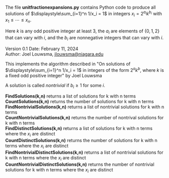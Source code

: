 The file **unitfractionexpansions.py** contains Python code to produce all solutions of $\displaystyle\sum_{i=1}^n 1/x_i = 1$ in integers $x_i = 2^{a_i} k^{b_i}$ with $x_1 \leq \cdots \leq x_n$.  

Here $k$ is any odd positive integer at least $3$, the $a_i$ are elements of $\lbrace 0,1,2 \rbrace$ that can vary with $i$, and the $b_i$ are nonnegative integers that can vary with $i$.  

Version 0.1
Date: February 11, 2024  
Author: Joel Louwsma, jlouwsma@niagara.edu  

This implements the algorithm described in "On solutions of $\displaystyle\sum_{i=1}^n 1/x_i = 1$ in integers of the form $2^a k^b$, where $k$ is a fixed odd positive integer" by Joel Louwsma  

A solution is called *nontrivial* if $b_i \geq 1$ for some $i$.  

**FindSolutions(k,n)** returns a list of solutions for k with n terms  
**CountSolutions(k,n)** returns the number of solutions for k with n terms  
**FindNontrivialSolutions(k,n)** returns a list of nontrivial solutions for k with n terms  
**CountNontrivialSolutions(k,n)** returns the number of nontrival solutions for k with n terms  
**FindDistinctSolutions(k,n)** returns a list of solutions for k with n terms where the $x_i$ are distinct  
**CountDistinctSolutions(k,n)** returns the number of solutions for k with n terms where the $x_i$ are distinct  
**FindNontrivialDistinctSolutions(k,n)** returns a list of nontrivial solutions for k with n terms where the $x_i$ are distinct  
**CountNontrivialDistinctSolutions(k,n)** returns the number of nontrivial solutions for k with n terms where the $x_i$ are distinct  
